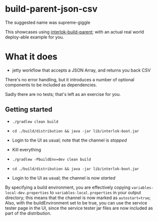 # build-parent-json-csv

The suggested name was supreme-giggle

This showcases using [interlok-build-parent](https://github.com/adaptris-labs/interlok-build-parent); with an actual real world deploy-able example for you.

# What it does

* jetty workflow that accepts a JSON Array, and returns you back CSV

There's no error handling, but it introduces a number of optional components to be included as dependencies.

Sadly there are no tests; that's left as an exercise for you.

## Getting started

* `./gradlew clean build`
* `cd ./build/distribution && java -jar lib/interlok-boot.jar`
* Login to the UI as usual; note that the channel is _stopped_
* Kill everything

* `./gradlew -PbuildEnv=dev clean build`
* `cd ./build/distribution && java -jar lib/interlok-boot.jar`
* Login to the UI as usual; the channel is now _started_

By specifying a build environment, you are effectively copying `variables-local-dev.properties` to `variables-local.properties` in your output directory; this means that the channel is now marked as `autostart=true`; Also, with the buildEnvironment set to be true, you can use the service tester page in the UI, since the service tester jar files are now included as part of the distribution.

